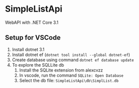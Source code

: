 # SimpleListApi

WebAPI with .NET Core 3.1

## Setup for VSCode

1. Install dotnet 3.1
2. Install dotnet ef (`dotnet tool install --global dotnet-ef`)
3. Create database using command `dotnet ef database update`
4. To explore the SQLLite db
   1. Install the SQLite extension from alexcvzz
   2. In vscode, run the command `SQLite: Open Database`
   3. Select the db file: `SimpleListApi\db\SimplList.db`
